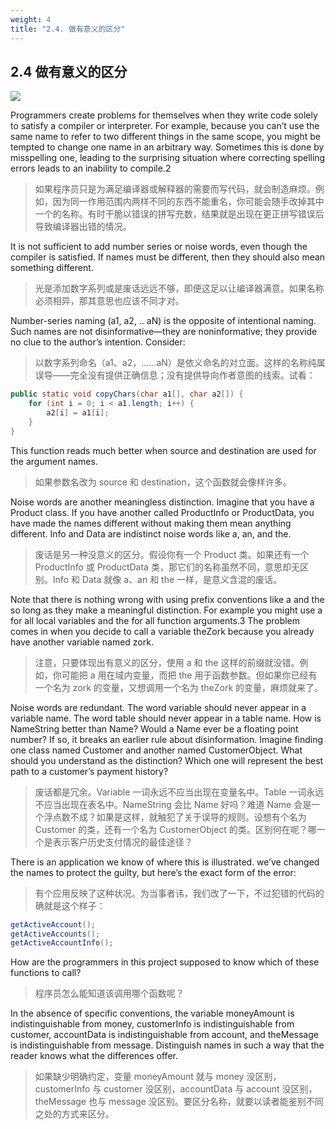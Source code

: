 ```yaml
---
weight: 4
title: "2.4. 做有意义的区分"
---
```


## 2.4 做有意义的区分

![](figures/ch2/2_2fig_martin.jpg)

Programmers create problems for themselves when they write code solely to satisfy a compiler or interpreter. For example, because you can’t use the same name to refer to two different things in the same scope, you might be tempted to change one name in an arbitrary way. Sometimes this is done by misspelling one, leading to the surprising situation where correcting spelling errors leads to an inability to compile.2

> 如果程序员只是为满足编译器或解释器的需要而写代码，就会制造麻烦。例如，因为同一作用范围内两样不同的东西不能重名，你可能会随手改掉其中一个的名称。有时干脆以错误的拼写充数，结果就是出现在更正拼写错误后导致编译器出错的情况。

It is not sufficient to add number series or noise words, even though the compiler is satisfied. If names must be different, then they should also mean something different.

> 光是添加数字系列或是废话远远不够，即便这足以让编译器满意。如果名称必须相异，那其意思也应该不同才对。

Number-series naming (a1, a2, .. aN) is the opposite of intentional naming. Such names are not disinformative—they are noninformative; they provide no clue to the author’s intention. Consider:

> 以数字系列命名（a1、a2，……aN）是依义命名的对立面。这样的名称纯属误导——完全没有提供正确信息；没有提供导向作者意图的线索。试看：

```java
public static void copyChars(char a1[], char a2[]) {
    for (int i = 0; i < a1.length; i++) {
        a2[i] = a1[i];
    }
}
```

This function reads much better when source and destination are used for the argument names.

> 如果参数名改为 source 和 destination，这个函数就会像样许多。

Noise words are another meaningless distinction. Imagine that you have a Product class. If you have another called ProductInfo or ProductData, you have made the names different without making them mean anything different. Info and Data are indistinct noise words like a, an, and the.

> 废话是另一种没意义的区分。假设你有一个 Product 类。如果还有一个 ProductInfo 或 ProductData 类，那它们的名称虽然不同，意思却无区别。Info 和 Data 就像 a、an 和 the 一样，是意义含混的废话。

Note that there is nothing wrong with using prefix conventions like a and the so long as they make a meaningful distinction. For example you might use a for all local variables and the for all function arguments.3 The problem comes in when you decide to call a variable theZork because you already have another variable named zork.

> 注意，只要体现出有意义的区分，使用 a 和 the 这样的前缀就没错。例如，你可能把 a 用在域内变量，而把 the 用于函数参数。但如果你已经有一个名为 zork 的变量，又想调用一个名为 theZork 的变量，麻烦就来了。

Noise words are redundant. The word variable should never appear in a variable name. The word table should never appear in a table name. How is NameString better than Name? Would a Name ever be a floating point number? If so, it breaks an earlier rule about disinformation. Imagine finding one class named Customer and another named CustomerObject. What should you understand as the distinction? Which one will represent the best path to a customer’s payment history?

> 废话都是冗余。Variable 一词永远不应当出现在变量名中。Table 一词永远不应当出现在表名中。NameString 会比 Name 好吗？难道 Name 会是一个浮点数不成？如果是这样，就触犯了关于误导的规则。设想有个名为 Customer 的类，还有一个名为 CustomerObject 的类。区别何在呢？哪一个是表示客户历史支付情况的最佳途径？

There is an application we know of where this is illustrated. we’ve changed the names to protect the guilty, but here’s the exact form of the error:

> 有个应用反映了这种状况。为当事者讳，我们改了一下，不过犯错的代码的确就是这个样子：

```java
getActiveAccount();
getActiveAccounts();
getActiveAccountInfo();
```

How are the programmers in this project supposed to know which of these functions to call?

> 程序员怎么能知道该调用哪个函数呢？

In the absence of specific conventions, the variable moneyAmount is indistinguishable from money, customerInfo is indistinguishable from customer, accountData is indistinguishable from account, and theMessage is indistinguishable from message. Distinguish names in such a way that the reader knows what the differences offer.

> 如果缺少明确约定，变量 moneyAmount 就与 money 没区别， customerInfo 与 customer 没区别，accountData 与 account 没区别， theMessage 也与 message 没区别。要区分名称，就要以读者能鉴别不同之处的方式来区分。